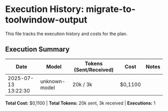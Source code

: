 # Execution History: migrate-to-toolwindow-output

This file tracks the execution history and costs for the plan.

<!-- EXECUTION_HISTORY_START -->
<!-- timestamp,model,tokensSent,tokensReceived,messageCost,sessionCost,summary -->
<!-- EXEC_DATA: 2025-07-13T13:22:30.454675800,unknown-model,20000,3500,0.11,0.11, -->
<!-- EXECUTION_HISTORY_END -->

## Execution Summary

| Date | Model | Tokens (Sent/Received) | Cost | Notes |
| ---- | ----- | --------------------- | ---- | ----- |
| 2025-07-13 13:22:30 | unknown-model | 20k / 3k | $0,1100 |  |

**Total Cost:** $0,1100 | **Total Tokens:** 20k sent, 3k received | **Executions:** 1
